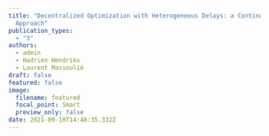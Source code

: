 ```yaml
---
title: "Decentralized Optimization with Heterogeneous Delays: a Continuous-Time
  Approach"
publication_types:
  - "3"
authors:
  - admin
  - Hadrien Hendrikx
  - Laurent Massoulié
draft: false
featured: false
image:
  filename: featured
  focal_point: Smart
  preview_only: false
date: 2021-09-10T14:48:35.332Z
---
```

